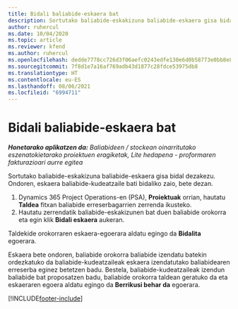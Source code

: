 ```yaml
---
title: Bidali baliabide-eskaera bat
description: Sortutako baliabide-eskakizuna baliabide-eskaera gisa bidal dezakezu. Ondoren, eskaera baliabide-kudeatzaile bati bidaliko zaio, bete dezan.
author: ruhercul
ms.date: 10/04/2020
ms.topic: article
ms.reviewer: kfend
ms.author: ruhercul
ms.openlocfilehash: dedde7778cc726d3f06aefc0243edfe130e6d0b58773e0bb8e87cfcb13f1cc79
ms.sourcegitcommit: 7f8d1e7a16af769adb43d1877c28fdce53975db8
ms.translationtype: HT
ms.contentlocale: eu-ES
ms.lasthandoff: 08/06/2021
ms.locfileid: "6994711"
---
```

# <a name="submit-a-resource-request"></a>Bidali baliabide-eskaera bat

_**Honetarako aplikatzen da:** Baliabideen / stockean oinarritutako eszenatokietarako proiektuen eragiketak, Lite hedapena - proformaren fakturazioari aurre egitea_

Sortutako baliabide-eskakizuna baliabide-eskaera gisa bidal dezakezu. Ondoren, eskaera baliabide-kudeatzaile bati bidaliko zaio, bete dezan.

1. Dynamics 365 Project Operations-en (PSA), **Proiektuak** orrian, hautatu **Taldea** fitxan baliabide erreserbagarrien zerrenda ikusteko. 
2. Hautatu zerrendatik baliabide-eskakizunen bat duen baliabide orokorra eta egin klik **Bidali eskaera** aukeran.

Taldekide orokorraren eskaera-egoerara aldatu egingo da **Bidalita** egoerara.

Eskaera bete ondoren, baliabide orokorra baliabide izendatu batekin ordezkatuko da baliabide-kudeatzaileak eskaera izendatutako baliabidearen erreserba eginez betetzen badu. Bestela, baliabide-kudeatzaileak izendun baliabide bat proposatzen badu, baliabide orokorra taldean geratuko da eta eskaeraren egoera aldatu egingo da **Berrikusi behar da** egoerara.


[!INCLUDE[footer-include](../includes/footer-banner.md)]
